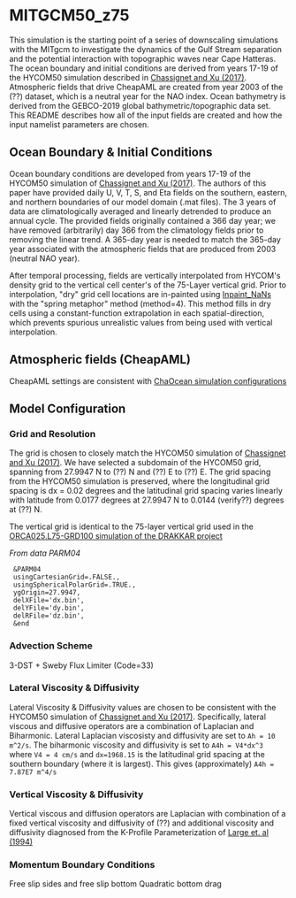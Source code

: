 # MITGCM50_z75
This simulation is the starting point of a series of downscaling simulations with the MITgcm to investigate the dynamics of the Gulf Stream separation and the potential interaction with topographic waves near Cape Hatteras. The ocean boundary and initial conditions are derived from years 17-19 of the HYCOM50 simulation described in [Chassignet and Xu (2017)](https://doi.org/10.1175/JPO-D-17-0031.1). Atmospheric fields that drive CheapAML are created from year 2003 of the (??) dataset, which is a neutral year for the NAO index. Ocean bathymetry is derived from the GEBCO-2019 global bathymetric/topographic data set. This README describes how all of the input fields are created and how the input namelist parameters are chosen.

## Ocean Boundary & Initial Conditions
Ocean boundary conditions are developed from years 17-19 of the HYCOM50 simulation of [Chassignet and Xu (2017)](https://doi.org/10.1175/JPO-D-17-0031.1). The authors of this paper have provided daily U, V, T, S, and Eta fields on the southern, eastern, and northern boundaries of our model domain (.mat files). The 3 years of data are climatologically averaged and linearly detrended to produce an annual cycle. The provided fields originally contained a 366 day year; we have removed (arbitrarily) day 366 from the climatology fields prior to removing the linear trend. A 365-day year is needed to match the 365-day year associated with the atmospheric fields that are produced from 2003 (neutral NAO year).

After temporal processing, fields are vertically interpolated from HYCOM's density grid to the vertical cell center's of the 75-Layer vertical grid. Prior to interpolation, "dry" grid cell locations are in-painted using [Inpaint_NaNs](https://www.mathworks.com/matlabcentral/fileexchange/4551-inpaint_nans) with the "spring metaphor" method (method=4). This method fills in dry cells using a constant-function extrapolation in each spatial-direction, which prevents spurious unrealistic values from being used with vertical interpolation.


## Atmospheric fields (CheapAML)

CheapAML settings are consistent with [ChaOcean simulation configurations](https://github.com/quentinjamet/chaocean/blob/master/MITgcm/ocac/memb00/data.cheapaml)

## Model Configuration

### Grid and Resolution
The grid is chosen to closely match the HYCOM50 simulation of [Chassignet and Xu (2017)](https://doi.org/10.1175/JPO-D-17-0031.1). We have selected a subdomain of the HYCOM50 grid, spanning from 27.9947 N to (??) N and (??) E to (??) E. The grid spacing from the HYCOM50 simulation is preserved, where the longitudinal grid spacing is dx = 0.02 degrees and the latitudinal grid spacing varies linearly with latitude from 0.0177 degrees at 27.9947 N to 0.0144 (verify??) degrees at (??) N.

The vertical grid is identical to the 75-layer vertical grid used in the [ORCA025.L75-GRD100 simulation of the DRAKKAR project](https://www.drakkar-ocean.eu/publications/reports/orca025-grd100-report-dussin)

*From data PARM04*
```
 &PARM04
 usingCartesianGrid=.FALSE.,
 usingSphericalPolarGrid=.TRUE.,
 ygOrigin=27.9947,
 delXFile='dx.bin',
 delYFile='dy.bin',
 delRFile='dz.bin',
 &end
```

### Advection Scheme
3-DST + Sweby Flux Limiter (Code=33)

### Lateral Viscosity & Diffusivity
Lateral Viscosity & Diffusivity values are chosen to be consistent with the HYCOM50 simulation of [Chassignet and Xu (2017)](https://doi.org/10.1175/JPO-D-17-0031.1). Specifically, lateral viscous and diffusive operators are a combination of Laplacian and Biharmonic. Lateral Laplacian viscosisty and diffusivity are set to `Ah = 10 m^2/s`. The biharmonic viscosity and diffusivity is set to `A4h = V4*dx^3` where `V4 = 4 cm/s` and `dx=1968.15` is the latitudinal grid spacing at the southern boundary (where it is largest). This gives (approximately) `A4h = 7.87E7 m^4/s` 

### Vertical Viscosity & Diffusivity
Vertical viscous and diffusion operators are Laplacian with combination of a fixed vertical viscosity and diffusivity of (??) and additional viscosity and diffusivity diagnosed from the K-Profile Parameterization of [Large et. al (1994)](https://agupubs.onlinelibrary.wiley.com/doi/abs/10.1029/94RG01872)


### Momentum Boundary Conditions
Free slip sides and free slip bottom
Quadratic bottom drag


